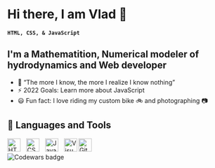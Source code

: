 # Hi there, I am Vlad 🙋

**`HTML, CSS, & JavaScript`**

## I'm a Mathematition, Numerical modeler of hydrodynamics and Web developer

- 🔬 “The more I know, the more I realize I know nothing”
- ⚡ 2022 Goals: Learn more about JavaScript
- 😃 Fun fact: I love riding my custom bike 🚲 and photographing 📷

## 🧰 Languages and Tools

<img align="left" alt="HTML" width="30px" style="padding-right:10px;" src="https://cdn.jsdelivr.net/gh/devicons/devicon/icons/html5/html5-plain.svg" />
<img align="left" alt="CSS" width="30px" style="padding-right:10px;" src="https://cdn.jsdelivr.net/gh/devicons/devicon/icons/css3/css3-plain.svg" />
<img align="left" alt="JavaScript" width="30px" style="padding-right:10px;" src="https://cdn.jsdelivr.net/gh/devicons/devicon/icons/javascript/javascript-plain.svg" />
<img align="left" alt="Visual Studio Code" width="30px" src="https://cdn.jsdelivr.net/gh/devicons/devicon/icons/vscode/vscode-original.svg" />
<img align="left" alt="Git" width="30px" style="padding-right:10px;" src="https://cdn.jsdelivr.net/gh/devicons/devicon/icons/git/git-original.svg" />
<br />
<br />
<img src="https://www.codewars.com/users/vodoley213/badges/small" alt="Codewars badge">
